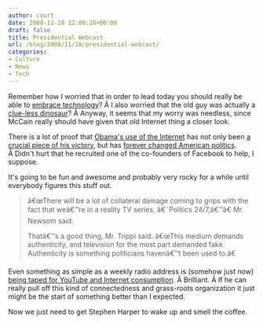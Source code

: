 ```yaml
---
author: court
date: 2008-11-18 12:00:28+00:00
draft: false
title: Presidential Webcast
url: /blog/2008/11/18/presidential-webcast/
categories:
- Culture
- News
- Tech
---
```


Remember how I worried that in order to lead today you should really be able to [embrace technology](http://www.vallentyne.com/blog/2008/07/16/breaking-news-old-fart-too-old-to-be-president/)? Â I also worried that the old guy was actually a [clue-less dinosaur](http://www.vallentyne.com/blog/2008/07/22/mccain-is-now-6-days-older-than-the-last-time-i-said-he-was-too-old/)? Â Anyway, it seems that my worry was needless, since McCain really should have given that old Internet thing a closer look.

There is a lot of proof that [Obama's use of the Internet](http://blog.wired.com/27bstroke6/2008/10/obamas-secret-w.html) has not only been [a crucial piece of his victory](http://blog.wired.com/27bstroke6/2008/11/propelled-by-in.html), but has [forever changed American politics](http://bits.blogs.nytimes.com/2008/11/07/how-obamas-internet-campaign-changed-politics/). Â Didn't hurt that he recruited one of the co-founders of Facebook to help, I suppose.

It's going to be fun and awesome and probably very rocky for a while until everybody figures this stuff out.


<blockquote>â€œThere will be a lot of collateral damage coming to grips with the fact that weâ€™re in a reality TV series, â€˜Politics 24/7,â€™â€ Mr. Newsom said.

Thatâ€™s a good thing, Mr. Trippi said. â€œThis medium demands authenticity, and television for the most part demanded fake. Authenticity is something politicians havenâ€™t been used to.â€</blockquote>


Even something as simple as a weekly radio address is (somehow just now) [being taped for YouTube and Internet consumption](http://www.theglobeandmail.com/servlet/story/RTGAM.20081114.wgtobama1114/BNStory/Technology/?page=rss&id=RTGAM.20081114.wgtobama1114). Â Brilliant. Â If he can really pull off this kind of connectedness and grass-roots organization it just might be the start of something better than I expected.

Now we just need to get Stephen Harper to wake up and smell the coffee.
